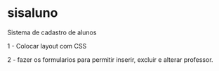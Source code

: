 # sisaluno
Sistema de cadastro de alunos

1 - Colocar layout com CSS

2 - fazer os formularios para permitir inserir, excluir e alterar professor.

